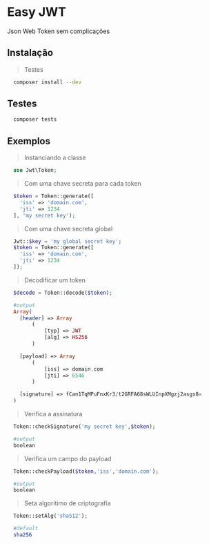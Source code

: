 # Easy JWT
Json Web Token sem complicações

## Instalação
> Testes
```sh
  composer install --dev
```

## Testes
```sh
  composer tests
```

## Exemplos
> Instanciando a classe
```php
  use Jwt\Token;
```
> Com uma chave secreta para cada token
```php
  $token = Token::generate([
    'iss' => 'domain.com',
    'jti' => 1234
  ], 'my secret key'); 
```
> Com uma chave secreta global
```php
  Jwt::$key = 'my global secret key';
  $token = Token::generate([
    'iss' => 'domain.com',
    'jti' => 1234
  ]); 
```
> Decodificar um token
```php
  $decode = Token::decode($token);

  #output
  Array(
    [header] => Array
        (
            [typ] => JWT
            [alg] => HS256
        )

    [payload] => Array
        (
            [iss] => domain.com
            [jti] => 6546
        )

    [signature] => fCan1TqMPuFnxKr3/t2GRFA68sWLUInpXMgzj2asgs8=
  )
```
> Verifica a assinatura
```php
  Token::checkSignature('my secret key',$token);

  #output
  boolean
```
> Verifica um campo do payload
```php
  Token::checkPayload($token,'iss','domain.com');

  #output
  boolean
```
> Seta algoritimo de criptografia
```php
  Token::setAlg('sha512');

  #default
  sha256
```